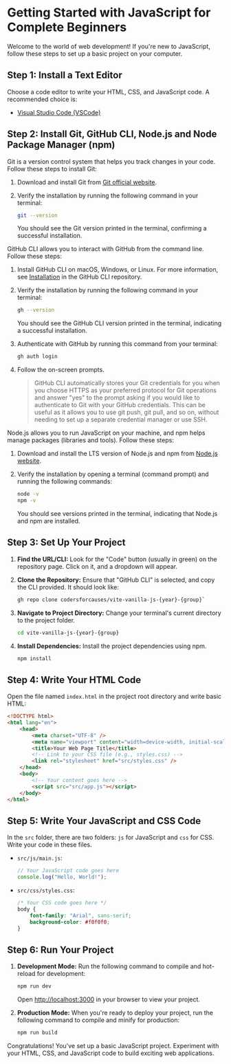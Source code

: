 # Getting Started with JavaScript for Complete Beginners

Welcome to the world of web development! If you're new to JavaScript, follow these steps to set up a basic project on your computer.

## Step 1: Install a Text Editor

Choose a code editor to write your HTML, CSS, and JavaScript code. A recommended choice is:

-   [Visual Studio Code (VSCode)](https://code.visualstudio.com/)

## Step 2: Install Git, GitHub CLI, Node.js and Node Package Manager (npm)

Git is a version control system that helps you track changes in your code. Follow these steps to install Git:

1.  Download and install Git from [Git official website](https://git-scm.com/downloads).

2.  Verify the installation by running the following command in your terminal:

    ```sh
    git --version
    ```

    You should see the Git version printed in the terminal, confirming a successful installation.

GitHub CLI allows you to interact with GitHub from the command line. Follow these steps:

1.  Install GitHub CLI on macOS, Windows, or Linux. For more information, see [Installation](https://github.com/cli/cli#installation) in the GitHub CLI repository.

2.  Verify the installation by running the following command in your terminal:

    ```sh
    gh --version
    ```

    You should see the GitHub CLI version printed in the terminal, indicating a successful installation.

3.  Authenticate with GitHub by running this command from your terminal:

    ```sh
    gh auth login
    ```

4.  Follow the on-screen prompts.

    > GitHub CLI automatically stores your Git credentials for you when you choose HTTPS as your preferred protocol for Git operations and answer "yes" to the prompt asking if you would like to authenticate to Git with your GitHub credentials. This can be useful as it allows you to use git push, git pull, and so on, without needing to set up a separate credential manager or use SSH.

Node.js allows you to run JavaScript on your machine, and npm helps manage packages (libraries and tools). Follow these steps:

1. Download and install the LTS version of Node.js and npm from [Node.js website](https://nodejs.org/en/download).

2. Verify the installation by opening a terminal (command prompt) and running the following commands:

    ```sh
    node -v
    npm -v
    ```

    You should see versions printed in the terminal, indicating that Node.js and npm are installed.

## Step 3: Set Up Your Project

1. **Find the URL/CLI:**
   Look for the "Code" button (usually in green) on the repository page. Click on it, and a dropdown will appear.

2. **Clone the Repository:**
   Ensure that "GitHub CLI" is selected, and copy the CLI provided. It should look like:

    ```sh
    gh repo clone codersforcauses/vite-vanilla-js-{year}-{group}`
    ```

3. **Navigate to Project Directory:**
   Change your terminal's current directory to the project folder.

    ```sh
    cd vite-vanilla-js-{year}-{group}
    ```

4. **Install Dependencies:**
   Install the project dependencies using npm.

    ```sh
    npm install
    ```

## Step 4: Write Your HTML Code

Open the file named `index.html` in the project root directory and write basic HTML:

```html
<!DOCTYPE html>
<html lang="en">
    <head>
        <meta charset="UTF-8" />
        <meta name="viewport" content="width=device-width, initial-scale=1.0" />
        <title>Your Web Page Title</title>
        <!-- Link to your CSS file (e.g., styles.css) -->
        <link rel="stylesheet" href="src/styles.css" />
    </head>
    <body>
        <!-- Your content goes here -->
        <script src="src/app.js"></script>
    </body>
</html>
```

## Step 5: Write Your JavaScript and CSS Code

In the `src` folder, there are two folders: `js` for JavaScript and `css` for CSS. Write your code in these files.

-   `src/js/main.js`:

    ```javascript
    // Your JavaScript code goes here
    console.log("Hello, World!");
    ```

-   `src/css/styles.css`:

    ```css
    /* Your CSS code goes here */
    body {
        font-family: "Arial", sans-serif;
        background-color: #f0f0f0;
    }
    ```

## Step 6: Run Your Project

1. **Development Mode:**
   Run the following command to compile and hot-reload for development:

    ```sh
    npm run dev
    ```

    Open [http://localhost:3000](http://localhost:3000) in your browser to view your project.

2. **Production Mode:**
   When you're ready to deploy your project, run the following command to compile and minify for production:

    ```sh
    npm run build
    ```

Congratulations! You've set up a basic JavaScript project. Experiment with your HTML, CSS, and JavaScript code to build exciting web applications.
